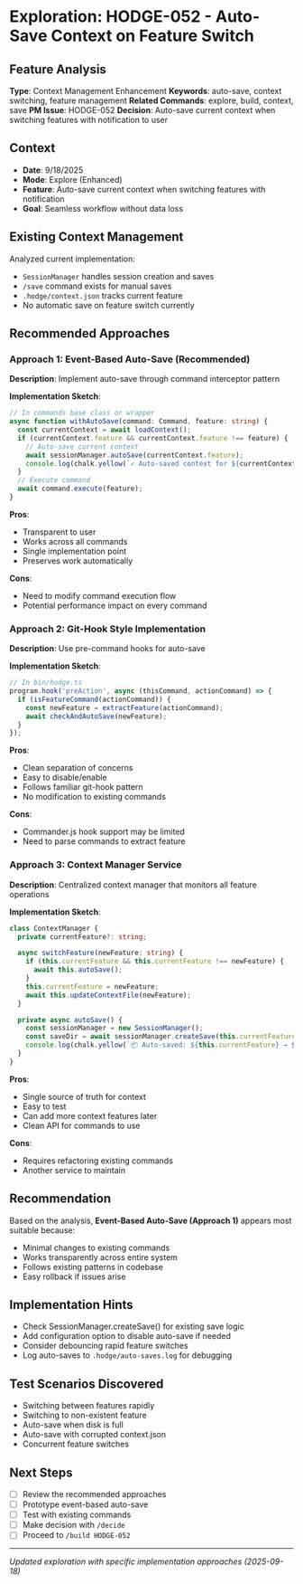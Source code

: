 # Exploration: HODGE-052 - Auto-Save Context on Feature Switch

## Feature Analysis
**Type**: Context Management Enhancement
**Keywords**: auto-save, context switching, feature management
**Related Commands**: explore, build, context, save
**PM Issue**: HODGE-052
**Decision**: Auto-save current context when switching features with notification to user

## Context
- **Date**: 9/18/2025
- **Mode**: Explore (Enhanced)
- **Feature**: Auto-save current context when switching features with notification
- **Goal**: Seamless workflow without data loss

## Existing Context Management
Analyzed current implementation:
- `SessionManager` handles session creation and saves
- `/save` command exists for manual saves
- `.hodge/context.json` tracks current feature
- No automatic save on feature switch currently

## Recommended Approaches

### Approach 1: Event-Based Auto-Save (Recommended)
**Description**: Implement auto-save through command interceptor pattern

**Implementation Sketch**:
```typescript
// In commands base class or wrapper
async function withAutoSave(command: Command, feature: string) {
  const currentContext = await loadContext();
  if (currentContext.feature && currentContext.feature !== feature) {
    // Auto-save current context
    await sessionManager.autoSave(currentContext.feature);
    console.log(chalk.yellow(`✓ Auto-saved context for ${currentContext.feature}`));
  }
  // Execute command
  await command.execute(feature);
}
```

**Pros**:
- Transparent to user
- Works across all commands
- Single implementation point
- Preserves work automatically

**Cons**:
- Need to modify command execution flow
- Potential performance impact on every command

### Approach 2: Git-Hook Style Implementation
**Description**: Use pre-command hooks for auto-save

**Implementation Sketch**:
```typescript
// In bin/hodge.ts
program.hook('preAction', async (thisCommand, actionCommand) => {
  if (isFeatureCommand(actionCommand)) {
    const newFeature = extractFeature(actionCommand);
    await checkAndAutoSave(newFeature);
  }
});
```

**Pros**:
- Clean separation of concerns
- Easy to disable/enable
- Follows familiar git-hook pattern
- No modification to existing commands

**Cons**:
- Commander.js hook support may be limited
- Need to parse commands to extract feature

### Approach 3: Context Manager Service
**Description**: Centralized context manager that monitors all feature operations

**Implementation Sketch**:
```typescript
class ContextManager {
  private currentFeature?: string;

  async switchFeature(newFeature: string) {
    if (this.currentFeature && this.currentFeature !== newFeature) {
      await this.autoSave();
    }
    this.currentFeature = newFeature;
    await this.updateContextFile(newFeature);
  }

  private async autoSave() {
    const sessionManager = new SessionManager();
    const saveDir = await sessionManager.createSave(this.currentFeature);
    console.log(chalk.yellow(`📦 Auto-saved: ${this.currentFeature} → ${saveDir}`));
  }
}
```

**Pros**:
- Single source of truth for context
- Easy to test
- Can add more context features later
- Clean API for commands to use

**Cons**:
- Requires refactoring existing commands
- Another service to maintain

## Recommendation
Based on the analysis, **Event-Based Auto-Save (Approach 1)** appears most suitable because:
- Minimal changes to existing commands
- Works transparently across entire system
- Follows existing patterns in codebase
- Easy rollback if issues arise

## Implementation Hints
- Check SessionManager.createSave() for existing save logic
- Add configuration option to disable auto-save if needed
- Consider debouncing rapid feature switches
- Log auto-saves to `.hodge/auto-saves.log` for debugging

## Test Scenarios Discovered
- Switching between features rapidly
- Switching to non-existent feature
- Auto-save when disk is full
- Auto-save with corrupted context.json
- Concurrent feature switches

## Next Steps
- [ ] Review the recommended approaches
- [ ] Prototype event-based auto-save
- [ ] Test with existing commands
- [ ] Make decision with `/decide`
- [ ] Proceed to `/build HODGE-052`

---
*Updated exploration with specific implementation approaches (2025-09-18)*